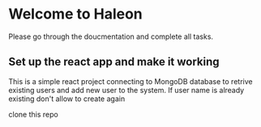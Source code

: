 # Welcome to Haleon

Please go through the doucmentation and complete all tasks.

## Set up the react app and make it working

This is a simple react project connecting to MongoDB database to retrive existing users 
and add new user to the system.
If user name is already existing don't allow to create again


clone this repo

